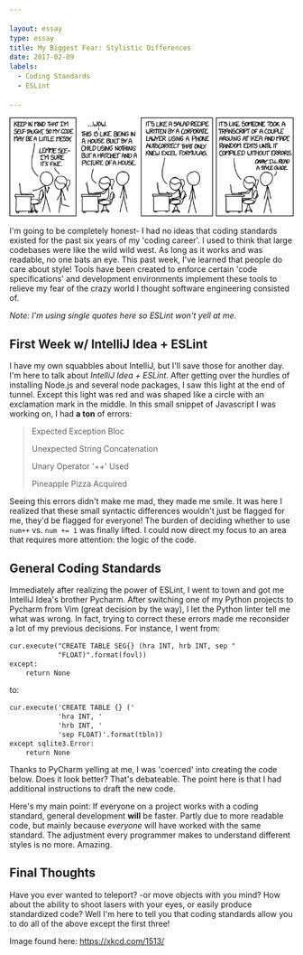 ```yaml
---

layout: essay
type: essay
title: My Biggest Fear: Stylistic Differences
date: 2017-02-09
labels:
  - Coding Standards
  - ESLint
  
---
```

<img class="ui image" src="../images/coding-standards.png">

I'm going to be completely honest- I had no ideas that coding standards existed for the past six years of my 'coding career'. I used to think that large codebases were like the wild wild west. As long as it works and was readable, no one bats an eye. This past week, I've learned that people do care about style! Tools have been created to enforce certain 'code specifications' and development environments implement these tools to relieve my fear of the crazy world I thought software engineering consisted of. 

_Note: I'm using single quotes here so ESLint won't yell at me._


## First Week w/ IntelliJ Idea + ESLint

I have my own squabbles about IntelliJ, but I'll save those for another day. I'm here to talk about _IntelliJ Idea + ESLint_. After getting over the hurdles of installing Node.js and several node packages, I saw this light at the end of tunnel. Except this light was red and was shaped like a circle with an exclamation mark in the middle. In this small snippet of Javascript I was working on, I had __a ton__ of errors: 

> Expected Exception Bloc
> 
> Unexpected String Concatenation
> 
> Unary Operator '++' Used
> 
> Pineapple Pizza Acquired

Seeing this errors didn't make me mad, they made me smile. It was here I realized that these small syntactic differences wouldn't just be flagged for me, they'd be flagged for everyone! The burden of deciding whether to use `num++` vs. `num += 1` was finally lifted. I could now direct my focus to an area that requires more attention: the logic of the code.

## General Coding Standards

Immediately after realizing the power of ESLint, I went to town and got me IntelliJ Idea's brother Pycharm. After switching one of my Python projects to Pycharm from Vim (great decision by the way), I let the Python linter tell me what was wrong. In fact, trying to correct these errors made me reconsider a lot of my previous decisions. For instance, I went from:

	cur.execute("CREATE TABLE SEG{} (hra INT, hrb INT, sep "
				"FLOAT)".format(fovl))
    except:
    	return None 
            
to:

	cur.execute('CREATE TABLE {} ('
				'hra INT, '
				'hrb INT, '
				'sep FLOAT)'.format(tbln))
	except sqlite3.Error:
		return None

Thanks to PyCharm yelling at me, I was 'coerced' into creating the code below. Does it look better? That's debateable. The point here is that I had additional instructions to draft the new code. 

Here's my main point: If everyone on a project works with a coding standard, general development **will** be faster. Partly due to more readable code, but mainly because _everyone_ will have worked with the same standard. The adjustment every programmer makes to understand different styles is no more. Amazing.

## Final Thoughts

Have you ever wanted to teleport? -or move objects with you mind? How about the ability to shoot lasers with your eyes, or easily produce standardized code? Well I'm here to tell you that coding standards allow you to do all of the above except the first three! 

Image found here: https://xkcd.com/1513/
